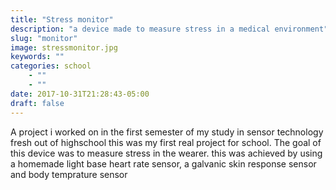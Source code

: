 ```yaml
---
title: "Stress monitor"
description: "a device made to measure stress in a medical environment"
slug: "monitor"
image: stressmonitor.jpg
keywords: ""
categories: school
    - ""
    - ""
date: 2017-10-31T21:28:43-05:00
draft: false
---
```


A project i worked on in the first semester of my study in sensor technology
fresh out of highschool this was my first real project for school.
The goal of this device was to measure stress in the wearer.
this was achieved by using a homemade light base heart rate sensor, a galvanic skin response sensor and body temprature sensor


